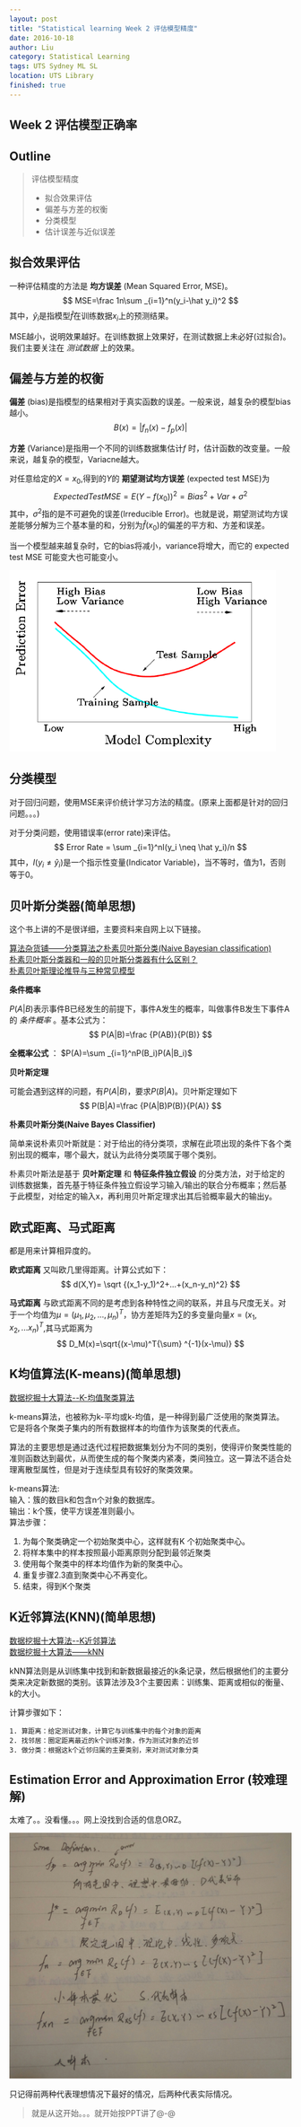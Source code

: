 ```yaml
---
layout: post
title: "Statistical learning Week 2 评估模型精度"
date: 2016-10-18
author: Liu
category: Statistical Learning
tags: UTS Sydney ML SL
location: UTS Library
finished: true
---
```


Week 2 评估模型正确率
---

## Outline

> 评估模型精度
>
> - 拟合效果评估
> - 偏差与方差的权衡
> - 分类模型
> - 估计误差与近似误差

## 拟合效果评估

一种评估精度的方法是 __均方误差__ (Mean Squared Error, MSE)。
$$
MSE=\frac 1n\sum _{i=1}^n(y_i-\hat y_i)^2
$$
其中，$\hat y_i$是指模型$\hat f$在训练数据$x_i$上的预测结果。

MSE越小，说明效果越好。在训练数据上效果好，在测试数据上未必好(过拟合)。我们主要关注在 _测试数据_ 上的效果。

## 偏差与方差的权衡

__偏差__ (bias)是指模型的结果相对于真实函数的误差。一般来说，越复杂的模型bias越小。
$$
B(x)=|f_n(x)-f_p(x)|
$$

__方差__ (Variance)是指用一个不同的训练数据集估计$f$ 时，估计函数的改变量。一般来说，越复杂的模型，Variacne越大。

对任意给定的$X=x_0$,得到的$Y$的 __期望测试均方误差__ (expected test MSE)为
$$
ExpectedTest MSE=E(Y-f(x_0))^2=Bias^2+Var+\sigma ^2
$$
其中，$\sigma ^2$指的是不可避免的误差(Irreducible Error)。也就是说，期望测试均方误差能够分解为三个基本量的和，分别为$\hat f(x_0)$的偏差的平方和、方差和误差。

当一个模型越来越复杂时，它的bias将减小，variance将增大，而它的 expected test MSE 可能变大也可能变小。

![偏差与方差](/img/blog/20161014/2.PNG)

## 分类模型

对于回归问题，使用MSE来评价统计学习方法的精度。(原来上面都是针对的回归问题。。。)

对于分类问题，使用错误率(error rate)来评估。
$$
Error Rate = \sum _{i=1}^nI(y_i \neq \hat y_i)/n
$$
其中，$I(y_i \neq \hat y_i)$是一个指示性变量(Indicator Variable)，当不等时，值为1，否则等于0。

## 贝叶斯分类器(简单思想)

这个书上讲的不是很详细，主要资料来自网上以下链接。

[算法杂货铺——分类算法之朴素贝叶斯分类(Naive Bayesian classification)](http://www.cnblogs.com/leoo2sk/archive/2010/09/17/naive-bayesian-classifier.html)  
[朴素贝叶斯分类器和一般的贝叶斯分类器有什么区别？](https://www.zhihu.com/question/20138060)  
[朴素贝叶斯理论推导与三种常见模型](http://blog.csdn.net/u012162613/article/details/48323777)  

__条件概率__

$P(A|B)$表示事件B已经发生的前提下，事件A发生的概率，叫做事件B发生下事件A的 _条件概率_ 。基本公式为：
$$
P(A|B)=\frac {P(AB)}{P(B)}
$$

__全概率公式__ ： $P(A)=\sum _{i=1}^nP(B_i)P(A|B_i)$

__贝叶斯定理__

可能会遇到这样的问题，有$P(A|B)$，要求$P(B|A)$。贝叶斯定理如下
$$
P(B|A)=\frac {P(A|B)P(B)}{P(A)}
$$

__朴素贝叶斯分类(Naive Bayes Classifier)__ 

简单来说朴素贝叶斯就是：对于给出的待分类项，求解在此项出现的条件下各个类别出现的概率，哪个最大，就认为此待分类项属于哪个类别。

朴素贝叶斯法是基于 __贝叶斯定理__ 和 __特征条件独立假设__ 的分类方法，对于给定的训练数据集，首先基于特征条件独立假设学习输入/输出的联合分布概率；然后基于此模型，对给定的输入x，再利用贝叶斯定理求出其后验概率最大的输出y。

## 欧式距离、马式距离

都是用来计算相异度的。

__欧式距离__ 又叫欧几里得距离。计算公式如下：
$$
d(X,Y)= \sqrt {(x_1-y_1)^2+...+(x_n-y_n)^2}
$$

__马式距离__ 与欧式距离不同的是考虑到各种特性之间的联系，并且与尺度无关。对于一个均值为$\mu = (\mu _1, \mu _2,...,\mu _n)^T$，协方差矩阵为$\sum$的多变量向量$x=(x_1,x_2,...x_n)^T$,其马式距离为
$$
D_M(x)=\sqrt{(x-\mu)^T{\sum} ^{-1}(x-\mu)}
$$


## K均值算法(K-means)(简单思想)

[数据挖掘十大算法--K-均值聚类算法](http://blog.csdn.net/u011067360/article/details/24383051)

k-means算法，也被称为k-平均或k-均值，是一种得到最广泛使用的聚类算法。 它是将各个聚类子集内的所有数据样本的均值作为该聚类的代表点。

算法的主要思想是通过迭代过程把数据集划分为不同的类别，使得评价聚类性能的准则函数达到最优，从而使生成的每个聚类内紧凑，类间独立。这一算法不适合处理离散型属性，但是对于连续型具有较好的聚类效果。

k-means算法:  
输入：簇的数目k和包含n个对象的数据库。  
输出：k个簇，使平方误差准则最小。  
算法步骤：   

 1. 为每个聚类确定一个初始聚类中心，这样就有K 个初始聚类中心。 
 2. 将样本集中的样本按照最小距离原则分配到最邻近聚类  
 3. 使用每个聚类中的样本均值作为新的聚类中心。
 4. 重复步骤2.3直到聚类中心不再变化。
 5. 结束，得到K个聚类

## K近邻算法(KNN)(简单思想)

[数据挖掘十大算法--K近邻算法](http://blog.csdn.net/u011067360/article/details/23941577)  
[数据挖掘十大算法——kNN](https://www.douban.com/note/176119064/)

kNN算法则是从训练集中找到和新数据最接近的k条记录，然后根据他们的主要分类来决定新数据的类别。该算法涉及3个主要因素：训练集、距离或相似的衡量、k的大小。

计算步骤如下：  

    1. 算距离：给定测试对象，计算它与训练集中的每个对象的距离
    2. 找邻居：圈定距离最近的k个训练对象，作为测试对象的近邻
    3. 做分类：根据这k个近邻归属的主要类别，来对测试对象分类

## Estimation Error and Approximation Error (较难理解)

太难了。。没看懂。。。网上没找到合适的信息ORZ。

![估计误差与近似误差](/img/blog/20161014/3.jpg)

只记得前两种代表理想情况下最好的情况，后两种代表实际情况。


> 就是从这开始。。。就开始按PPT讲了@-@